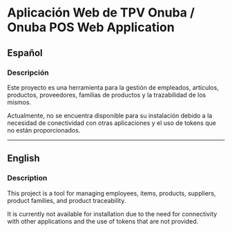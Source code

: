 # Aplicación Web de TPV Onuba / Onuba POS Web Application

## Español

### Descripción
Este proyecto es una herramienta para la gestión de empleados, artículos, productos, proveedores, familias de productos y la trazabilidad de los mismos.

Actualmente, no se encuentra disponible para su instalación debido a la necesidad de conectividad con otras aplicaciones y el uso de tokens que no están proporcionados.

-------------------------------------------------------------------------------------------------------------------------------------------------------------------------

## English

### Description
This project is a tool for managing employees, items, products, suppliers, product families, and product traceability.

It is currently not available for installation due to the need for connectivity with other applications and the use of tokens that are not provided.
